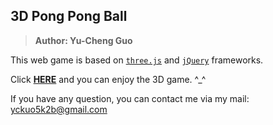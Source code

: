 ## 3D Pong Pong Ball
> **Author: Yu-Cheng Guo**

This web game is based on [`three.js`](https://threejs.org/) and [`jQuery`](https://jquery.com/) frameworks.

Click [**HERE**](https://frankguoyc.github.io/3D_PongPongBall/) and you can enjoy the 3D game. ^_^

If you have any question, you can contact me via my mail: yckuo5k2b@gmail.com



